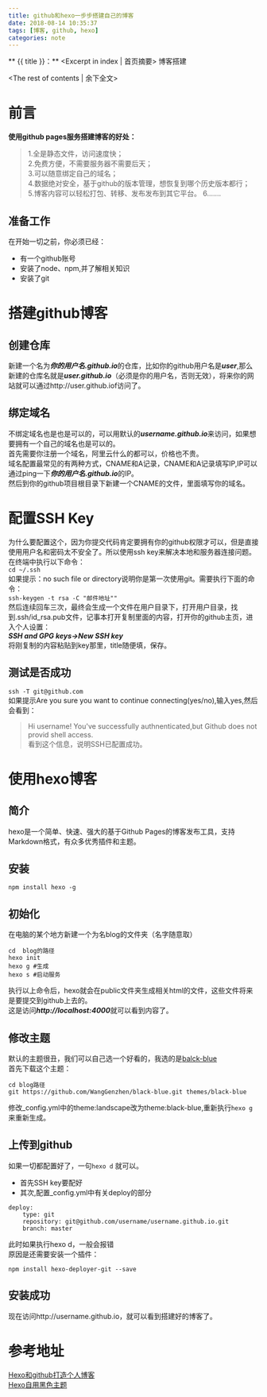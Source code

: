 ```yaml
---
title: github和hexo一步步搭建自己的博客
date: 2018-08-14 10:35:37
tags: [博客, github, hexo]
categories: note
---
```

** {{ title }}：** <Excerpt in index | 首页摘要>
博客搭建
<!-- more -->
<The rest of contents | 余下全文>
# 前言
**使用github pages服务搭建博客的好处：**
> 1.全是静态文件，访问速度快；   
> 2.免费方便，不需要服务器不需要后天；   
> 3.可以随意绑定自己的域名；   
> 4.数据绝对安全，基于github的版本管理，想恢复到哪个历史版本都行；   
> 5.博客内容可以轻松打包、转移、发布发布到其它平台。
> 6.……
## 准备工作   
在开始一切之前，你必须已经：   
* 有一个github账号   
* 安装了node、npm,并了解相关知识
* 安装了git
# 搭建github博客
## 创建仓库   
新建一个名为***你的用户名.github.io***的仓库，比如你的github用户名是***user***,那么新建的仓库名就是***user.github.io***（必须是你的用户名，否则无效），将来你的网站就可以通过http://user.github.iof访问了。   
## 绑定域名   
不绑定域名也是也是可以的，可以用默认的***username.github.io***来访问，如果想要拥有一个自己的域名也是可以的。   
首先需要你注册一个域名，阿里云什么的都可以，价格也不贵。    
域名配置最常见的有两种方式，CNAME和A记录，CNAME和A记录填写IP,IP可以通过ping一下***你的用户名.github.io***的IP。   
然后到你的github项目根目录下新建一个CNAME的文件，里面填写你的域名。
# 配置SSH Key
为什么要配置这个，因为你提交代码肯定要拥有你的github权限才可以，但是直接使用用户名和密码太不安全了。所以使用ssh key来解决本地和服务器连接问题。   
在终端中执行以下命令：   
`cd ~/.ssh`   
如果提示：no such file or directory说明你是第一次使用git。需要执行下面的命令：   
`ssh-keygen -t rsa -C "邮件地址""`   
然后连续回车三次，最终会生成一个文件在用户目录下，打开用户目录，找到.ssh/id_rsa.pub文件，记事本打开复制里面的内容，打开你的github主页，进入个人设置：   
***SSH and GPG keys->New SSH key***   
将刚复制的内容粘贴到key那里，title随便填，保存。   
## 测试是否成功   
`ssh -T git@github.com`   
如果提示Are you sure you want to continue connecting(yes/no),输入yes,然后会看到：   
> Hi username! You've successfully authnenticated,but Github does not provid shell access.   
看到这个信息，说明SSH已配置成功。   
# 使用hexo博客   
## 简介
hexo是一个简单、快速、强大的基于Github Pages的博客发布工具，支持Markdown格式，有众多优秀插件和主题。   
## 安装   
`npm install hexo -g`    
## 初始化  
在电脑的某个地方新建一个为名blog的文件夹（名字随意取）   
```
cd  blog的路径
hexo init
hexo g #生成
hexo s #启动服务

```
执行以上命令后，hexo就会在public文件夹生成相关html的文件，这些文件将来是要提交到github上去的。   
这是访问***http://localhost:4000***就可以看到内容了。
## 修改主题   
默认的主题很丑，我们可以自己选一个好看的，我选的是[balck-blue](https://github.com/WangGenzhen/black-blue)   
首先下载这个主题：   
```
cd blog路径
git https://github.com/WangGenzhen/black-blue.git themes/black-blue
```
修改_config.yml中的theme:landscape改为theme:black-blue,重新执行`hexo g`来重新生成。
## 上传到github   
如果一切都配置好了，一句`hexo d` 就可以。   
* 首先SSH key要配好   
* 其次,配置_config.yml中有关deploy的部分    
```angular2html
deploy:
    type: git
    repository: git@github.com/username/username.github.io.git
    branch: master
```
此时如果执行hexo d，一般会报错   
原因是还需要安装一个插件：   
```angular2html
npm install hexo-deployer-git --save
``` 
## 安装成功
现在访问http://username.github.io，就可以看到搭建好的博客了。
# 参考地址   
[Hexo和github打造个人博客](https://geeksblog.cc/hexo-githup-blog.html)   
[Hexo自用黑色主题](https://geeksblog.cc/hexo-theme.html)